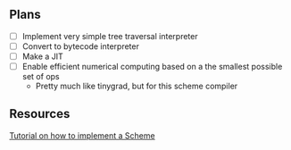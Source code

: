 
## Plans
- [ ] Implement very simple tree traversal interpreter
- [ ] Convert to bytecode interpreter
- [ ] Make a JIT
- [ ] Enable efficient numerical computing based on a the smallest possible set of ops
    - Pretty much like tinygrad, but for this scheme compiler

## Resources
[Tutorial on how to implement a Scheme](http://peter.michaux.ca/)
